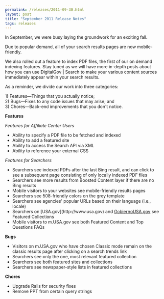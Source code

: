 ```yaml
---
permalink: /releases/2011-09-30.html
layout: post
title: "September 2011 Release Notes"
tags: releases 
---
```

<p>In September, we were busy laying the groundwork for an exciting fall.</p>
<p>Due to popular demand, all of your search results pages are now mobile-friendly.</p>
<p>We also rolled out a feature to index PDF files, the first of our on demand indexing features. Stay tuned as we will have more in-depth posts about how you can use DigitalGov | Search to make your various content sources immediately appear within your search results.</p>
<p><span> </span></p>
<p>As a reminder, we divide our work into three categories:</p>
<p>1) Features—Things that you actually notice;<br/>2) Bugs—Fixes to any code issues that may arise; and<br/>3) Chores—Back-end improvements that you don't notice.</p>
<p><strong>Features</strong></p>
<p><em>Features for Affiliate Center Users</em></p>
<ul><li>Ability to specify a PDF file to be fetched and indexed</li>
<li>Ability to add a featured site</li>
<li>Ability to access the Search API via XML</li>
<li>Ability to reference your external CSS</li>
</ul><p><em>Features for Searchers</em></p>
<ul><li>Searchers see indexed PDFs after the last Bing result, and can click to see a subsequent page consisting of only locally indexed PDF files</li>
<li>Searchers see more results from Boosted Content layer if there are no Bing results</li>
<li>Mobile visitors to your websites see mobile-friendly results pages</li>
<li>Searchers see 508-friendly colors on the grey template</li>
<li>Searchers see agencies' popular URLs based on their language (i.e., locale)</li>
<li>Searchers on [USA.gov](http://www.usa.gov) and <a href="http://www.usa.gov/gobiernousa">GobiernoUSA.gov</a> see Featured Collections</li>
<li>Mobile visitors to m.USA.gov see both Featured Content and Top Questions FAQs</li>
</ul><p><strong>Bugs</strong></p>
<ul><li>Visitors on m.USA.gov who have chosen Classic mode remain on the classic results page after clicking on a search trends link</li>
<li>Searchers see only the one, most relevant featured collection</li>
<li>Searchers see both featured sites and collections</li>
<li>Searchers see newspaper-style lists in featured collections</li>
</ul><p><strong>Chores</strong></p>
<ul><li>Upgrade Rails for security fixes</li>
<li>Remove PPT from certain query strings</li>
</ul>
